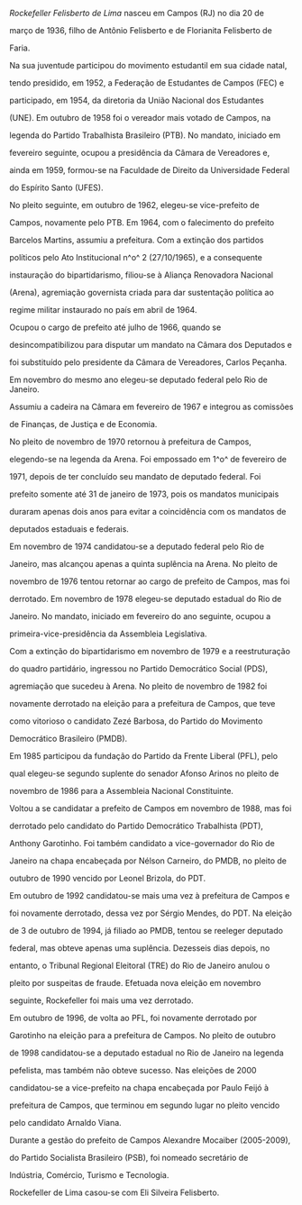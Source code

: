 

*Rockefeller Felisberto de Lima* nasceu em Campos (RJ) no dia 20 de

março de 1936, filho de Antônio Felisberto e de Florianita Felisberto de

Faria.



Na sua juventude participou do movimento estudantil em sua cidade natal,

tendo presidido, em 1952, a Federação de Estudantes de Campos (FEC) e

participado, em 1954, da diretoria da União Nacional dos Estudantes

(UNE). Em outubro de 1958 foi o vereador mais votado de Campos, na

legenda do Partido Trabalhista Brasileiro (PTB). No mandato, iniciado em

fevereiro seguinte, ocupou a presidência da Câmara de Vereadores e,

ainda em 1959, formou-se na Faculdade de Direito da Universidade Federal

do Espírito Santo (UFES).



No pleito seguinte, em outubro de 1962, elegeu-se vice-prefeito de

Campos, novamente pelo PTB. Em 1964, com o falecimento do prefeito

Barcelos Martins, assumiu a prefeitura. Com a extinção dos partidos

políticos pelo Ato Institucional n^o^ 2 (27/10/1965), e a consequente

instauração do bipartidarismo, filiou-se à Aliança Renovadora Nacional

(Arena), agremiação governista criada para dar sustentação política ao

regime militar instaurado no país em abril de 1964.



Ocupou o cargo de prefeito até julho de 1966, quando se

desincompatibilizou para disputar um mandato na Câmara dos Deputados e

foi substituído pelo presidente da Câmara de Vereadores, Carlos Peçanha.

Em novembro do mesmo ano elegeu-se deputado federal pelo Rio de Janeiro.

Assumiu a cadeira na Câmara em fevereiro de 1967 e integrou as comissões

de Finanças, de Justiça e de Economia.



No pleito de novembro de 1970 retornou à prefeitura de Campos,

elegendo-se na legenda da Arena. Foi empossado em 1^o^ de fevereiro de

1971, depois de ter concluído seu mandato de deputado federal. Foi

prefeito somente até 31 de janeiro de 1973, pois os mandatos municipais

duraram apenas dois anos para evitar a coincidência com os mandatos de

deputados estaduais e federais.



Em novembro de 1974 candidatou-se a deputado federal pelo Rio de

Janeiro, mas alcançou apenas a quinta suplência na Arena. No pleito de

novembro de 1976 tentou retornar ao cargo de prefeito de Campos, mas foi

derrotado. Em novembro de 1978 elegeu-se deputado estadual do Rio de

Janeiro. No mandato, iniciado em fevereiro do ano seguinte, ocupou a

primeira-vice-presidência da Assembleia Legislativa.



Com a extinção do bipartidarismo em novembro de 1979 e a reestruturação

do quadro partidário, ingressou no Partido Democrático Social (PDS),

agremiação que sucedeu à Arena. No pleito de novembro de 1982 foi

novamente derrotado na eleição para a prefeitura de Campos, que teve

como vitorioso o candidato Zezé Barbosa, do Partido do Movimento

Democrático Brasileiro (PMDB).



Em 1985 participou da fundação do Partido da Frente Liberal (PFL), pelo

qual elegeu-se segundo suplente do senador Afonso Arinos no pleito de

novembro de 1986 para a Assembleia Nacional Constituinte.



Voltou a se candidatar a prefeito de Campos em novembro de 1988, mas foi

derrotado pelo candidato do Partido Democrático Trabalhista (PDT),

Anthony Garotinho. Foi também candidato a vice-governador do Rio de

Janeiro na chapa encabeçada por Nélson Carneiro, do PMDB, no pleito de

outubro de 1990 vencido por Leonel Brizola, do PDT.



Em outubro de 1992 candidatou-se mais uma vez à prefeitura de Campos e

foi novamente derrotado, dessa vez por Sérgio Mendes, do PDT. Na eleição

de 3 de outubro de 1994, já filiado ao PMDB, tentou se reeleger deputado

federal, mas obteve apenas uma suplência. Dezesseis dias depois, no

entanto, o Tribunal Regional Eleitoral (TRE) do Rio de Janeiro anulou o

pleito por suspeitas de fraude. Efetuada nova eleição em novembro

seguinte, Rockefeller foi mais uma vez derrotado.



Em outubro de 1996, de volta ao PFL, foi novamente derrotado por

Garotinho na eleição para a prefeitura de Campos. No pleito de outubro

de 1998 candidatou-se a deputado estadual no Rio de Janeiro na legenda

pefelista, mas também não obteve sucesso. Nas eleições de 2000

candidatou-se a vice-prefeito na chapa encabeçada por Paulo Feijó à

prefeitura de Campos, que terminou em segundo lugar no pleito vencido

pelo candidato Arnaldo Viana.



Durante a gestão do prefeito de Campos Alexandre Mocaiber (2005-2009),

do Partido Socialista Brasileiro (PSB), foi nomeado secretário de

Indústria, Comércio, Turismo e Tecnologia.



Rockefeller de Lima casou-se com Eli Silveira Felisberto.



